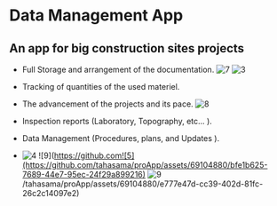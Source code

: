 # Data Management App
## An app for big construction sites projects

- Full Storage and arrangement of the documentation.
  ![7](https://github.com/tahasama/proApp/assets/69104880/5c8b725f-057b-4639-b8e2-058168551a34)
![3](https://github.com/tahasama/proApp/assets/69104880/8cf290f2-279d-405e-80e1-d29ef4ff32b3)

- Tracking of quantities of the used materiel.
- The advancement of the projects and its pace.
  ![8](https://github.com/tahasama/proApp/assets/69104880/864ab1a1-9623-4086-a70e-1cf153d7747a)

- Inspection reports (Laboratory, Topography, etc... ).
- Data Management (Procedures, plans, and Updates ).
- ![4](https://github.com/tahasama/proApp/assets/69104880/4a13d52d-34af-4c1b-a3d6-3edae6e8b87e)
![9](https://github.com![5](https://github.com/tahasama/proApp/assets/69104880/bfe1b625-7689-44e7-95ec-24f29a899216)
![9](https://github.com/tahasama/proApp/assets/69104880/48e79373-a2f5-4464-9dff-a63bff7e07a2)
/tahasama/proApp/assets/69104880/e777e47d-cc39-402d-81fc-26c2c14097e2)
